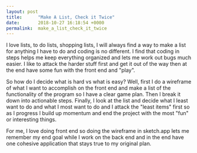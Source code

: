```yaml
---
layout: post
title:      "Make A List, Check it Twice"
date:       2018-10-27 16:18:54 +0000
permalink:  make_a_list_check_it_twice
---
```



I love lists, to do lists, shopping lists, I will always find a way to make a list for anything I have to do and coding is no different.  I find that coding in steps helps me keep everything organized and lets me work out bugs much easier.  I like to attack the harder stuff first and get it out of the way then at the end have some fun with the front end and "play".  


So how do I decide what is hard vs what is easy?  Well, first I do a wireframe of what I want to accomplish on the front end and make a list of the functionality of the program so I have a clear game plan.  Then I break it down into actionable steps.  Finally, I look at the list and decide what I least want to do and what I most want to do and I attack the "least items" first so as I progress I build up momentum and end the project with the most "fun" or interesting things.  

For me, I love doing front end so doing the wireframe in sketch.app lets me remember my end goal while I work on the back end and in the end have one cohesive application that stays true to my original plan.

